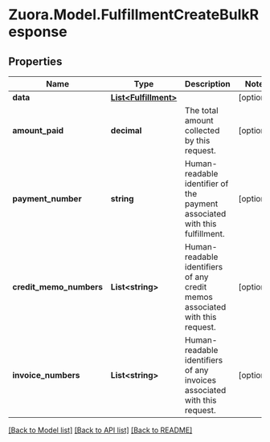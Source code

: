 
# Zuora.Model.FulfillmentCreateBulkResponse

## Properties

Name | Type | Description | Notes
------------ | ------------- | ------------- | -------------
**data** | [**List&lt;Fulfillment&gt;**](Fulfillment.md) |  | [optional] 
**amount_paid** | **decimal** | The total amount collected by this request. | [optional] 
**payment_number** | **string** | Human-readable identifier of the payment associated with this fulfillment. | [optional] 
**credit_memo_numbers** | **List&lt;string&gt;** | Human-readable identifiers of any credit memos associated with this request. | [optional] 
**invoice_numbers** | **List&lt;string&gt;** | Human-readable identifiers of any invoices associated with this request. | [optional] 

[[Back to Model list]](../README.md#documentation-for-models)
[[Back to API list]](../README.md#documentation-for-api-endpoints)
[[Back to README]](../README.md)

